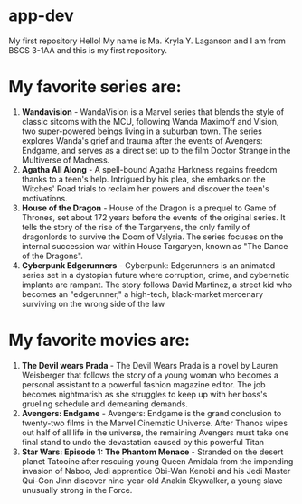 # app-dev
My first repository
Hello! My name is Ma. Kryla Y. Laganson and I am from BSCS 3-1AA and this is my first repository.
# My favorite series are: #
1. **Wandavision** - WandaVision is a Marvel series that blends the style of classic sitcoms with the MCU, following Wanda Maximoff and Vision, two super-powered beings living in a suburban town. The series explores Wanda's grief and trauma after the events of Avengers: Endgame, and serves as a direct set up to the film Doctor Strange in the Multiverse of Madness.
2. **Agatha All Along** - A spell-bound Agatha Harkness regains freedom thanks to a teen's help. Intrigued by his plea, she embarks on the Witches' Road trials to reclaim her powers and discover the teen's motivations.
3. **House of the Dragon** - House of the Dragon is a prequel to Game of Thrones, set about 172 years before the events of the original series. It tells the story of the rise of the Targaryens, the only family of dragonlords to survive the Doom of Valyria. The series focuses on the internal succession war within House Targaryen, known as "The Dance of the Dragons".
4. **Cyberpunk Edgerunners** - Cyberpunk: Edgerunners is an animated series set in a dystopian future where corruption, crime, and cybernetic implants are rampant. The story follows David Martinez, a street kid who becomes an "edgerunner," a high-tech, black-market mercenary surviving on the wrong side of the law
# My favorite movies are:
1. **The Devil wears Prada** - The Devil Wears Prada is a novel by Lauren Weisberger that follows the story of a young woman who becomes a personal assistant to a powerful fashion magazine editor. The job becomes nightmarish as she struggles to keep up with her boss's grueling schedule and demeaning demands. 
2. **Avengers: Endgame** - Avengers: Endgame is the grand conclusion to twenty-two films in the Marvel Cinematic Universe. After Thanos wipes out half of all life in the universe, the remaining Avengers must take one final stand to undo the devastation caused by this powerful Titan
3. **Star Wars: Episode 1: The Phantom Menace** - Stranded on the desert planet Tatooine after rescuing young Queen Amidala from the impending invasion of Naboo, Jedi apprentice Obi-Wan Kenobi and his Jedi Master Qui-Gon Jinn discover nine-year-old Anakin Skywalker, a young slave unusually strong in the Force.
